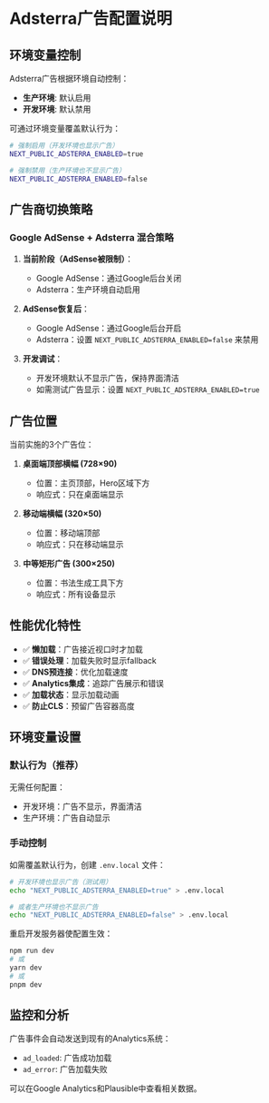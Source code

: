 # Adsterra广告配置说明

## 环境变量控制

Adsterra广告根据环境自动控制：
- **生产环境**: 默认启用
- **开发环境**: 默认禁用

可通过环境变量覆盖默认行为：

```bash
# 强制启用（开发环境也显示广告）
NEXT_PUBLIC_ADSTERRA_ENABLED=true

# 强制禁用（生产环境也不显示广告）
NEXT_PUBLIC_ADSTERRA_ENABLED=false
```

## 广告商切换策略

### Google AdSense + Adsterra 混合策略

1. **当前阶段（AdSense被限制）**：
   - Google AdSense：通过Google后台关闭
   - Adsterra：生产环境自动启用

2. **AdSense恢复后**：
   - Google AdSense：通过Google后台开启
   - Adsterra：设置 `NEXT_PUBLIC_ADSTERRA_ENABLED=false` 来禁用

3. **开发调试**：
   - 开发环境默认不显示广告，保持界面清洁
   - 如需测试广告显示：设置 `NEXT_PUBLIC_ADSTERRA_ENABLED=true`

## 广告位置

当前实施的3个广告位：

1. **桌面端顶部横幅 (728×90)**
   - 位置：主页顶部，Hero区域下方
   - 响应式：只在桌面端显示

2. **移动端横幅 (320×50)**
   - 位置：移动端顶部
   - 响应式：只在移动端显示

3. **中等矩形广告 (300×250)**
   - 位置：书法生成工具下方
   - 响应式：所有设备显示

## 性能优化特性

- ✅ **懒加载**：广告接近视口时才加载
- ✅ **错误处理**：加载失败时显示fallback
- ✅ **DNS预连接**：优化加载速度
- ✅ **Analytics集成**：追踪广告展示和错误
- ✅ **加载状态**：显示加载动画
- ✅ **防止CLS**：预留广告容器高度

## 环境变量设置

### 默认行为（推荐）
无需任何配置：
- 开发环境：广告不显示，界面清洁
- 生产环境：广告自动显示

### 手动控制
如需覆盖默认行为，创建 `.env.local` 文件：

```bash
# 开发环境也显示广告（测试用）
echo "NEXT_PUBLIC_ADSTERRA_ENABLED=true" > .env.local

# 或者生产环境也不显示广告
echo "NEXT_PUBLIC_ADSTERRA_ENABLED=false" > .env.local
```

重启开发服务器使配置生效：

```bash
npm run dev
# 或
yarn dev
# 或
pnpm dev
```

## 监控和分析

广告事件会自动发送到现有的Analytics系统：

- `ad_loaded`: 广告成功加载
- `ad_error`: 广告加载失败

可以在Google Analytics和Plausible中查看相关数据。
